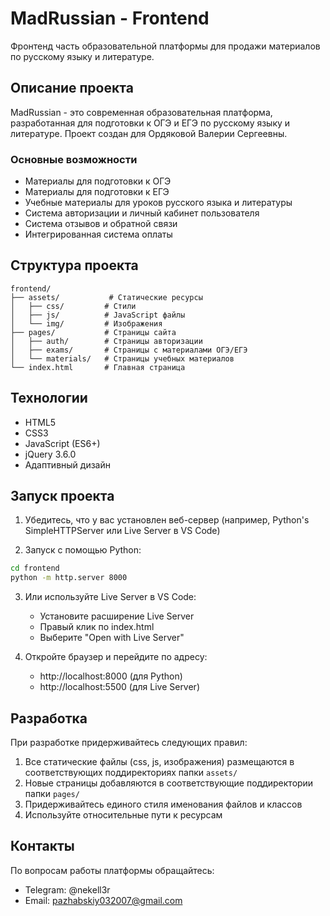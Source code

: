 # MadRussian - Frontend

Фронтенд часть образовательной платформы для продажи материалов по русскому языку и литературе.

## Описание проекта

MadRussian - это современная образовательная платформа, разработанная для подготовки к ОГЭ и ЕГЭ по русскому языку и литературе. Проект создан для Ордяковой Валерии Сергеевны.

### Основные возможности

- Материалы для подготовки к ОГЭ
- Материалы для подготовки к ЕГЭ
- Учебные материалы для уроков русского языка и литературы
- Система авторизации и личный кабинет пользователя
- Система отзывов и обратной связи
- Интегрированная система оплаты

## Структура проекта

```
frontend/
├── assets/           # Статические ресурсы
│   ├── css/         # Стили
│   ├── js/          # JavaScript файлы
│   └── img/         # Изображения
├── pages/           # Страницы сайта
│   ├── auth/        # Страницы авторизации
│   ├── exams/       # Страницы с материалами ОГЭ/ЕГЭ
│   └── materials/   # Страницы учебных материалов
└── index.html       # Главная страница
```

## Технологии

- HTML5
- CSS3
- JavaScript (ES6+)
- jQuery 3.6.0
- Адаптивный дизайн

## Запуск проекта

1. Убедитесь, что у вас установлен веб-сервер (например, Python's SimpleHTTPServer или Live Server в VS Code)

2. Запуск с помощью Python:
```bash
cd frontend
python -m http.server 8000
```

3. Или используйте Live Server в VS Code:
   - Установите расширение Live Server
   - Правый клик по index.html
   - Выберите "Open with Live Server"

4. Откройте браузер и перейдите по адресу:
   - http://localhost:8000 (для Python)
   - http://localhost:5500 (для Live Server)

## Разработка

При разработке придерживайтесь следующих правил:

1. Все статические файлы (css, js, изображения) размещаются в соответствующих поддиректориях папки `assets/`
2. Новые страницы добавляются в соответствующие поддиректории папки `pages/`
3. Придерживайтесь единого стиля именования файлов и классов
4. Используйте относительные пути к ресурсам

## Контакты

По вопросам работы платформы обращайтесь:
- Telegram: @nekell3r
- Email: pazhabskiy032007@gmail.com 